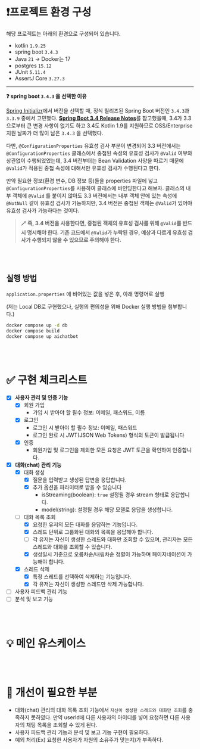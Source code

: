 <aside>

</aside>

# ❗️프로젝트 환경 구성

해당 프로젝트는 아래의 환경으로 구성되어 있습니다.

- kotlin `1.9.25`
- spring boot `3.4.3`
- Java `21` → Docker는 17
- postgres `15.12`
- JUnit `5.11.4`
- AssertJ Core `3.27.3`

---

**❓ spring boot `3.4.3` 을 선택한 이유**


  [Spring Initializr](https://start.spring.io/)에서 버전을 선택할 때, 정식 릴리즈된 Spring Boot 버전인 `3.4.3`과 `3.3.9` 중에서 고민했다. [**Spring Boot 3.4 Release Notes**](https://github.com/spring-projects/spring-boot/wiki/Spring-Boot-3.4-Release-Notes?utm_source=chatgpt.com)를 참고했을때, 3.4가 3.3으로부터 큰 변경 사항이 없기도 하고 3.4도 Kotlin 1.9를 지원하므로 OSS/Enterprise 지원 날짜가 더 많이 남은 `3.4.3` 을 선택했다.

  다만, `@ConfigurationProperties` 유효성 검사 부분이 변경되어 3.3 버전에서는 `@ConfigurationProperties` 클래스에서 중첩된 속성의 유효성 검사가 `@Valid` 여부와 상관없이 수행되었었는데, 3.4 버전부터는 Bean Validation 사양을 따르기 때문에 `@Valid`가 적용된 중첩 속성에 대해서만 유효성 검사가 수행된다고 한다.

  만약 필요한 정보(환경 변수, DB 정보 등)들을 properties 파일에 넣고 `@ConfigurationProperties`를 사용하여 클래스에 바인딩한다고 해보자. 클래스의 내부 객체에 `@Valid` 를 붙이지 않아도 3.3 버전에서는 내부 객체 안에 있는 속성에 `@NotNull` 같이 유효성 검사가 가능하지만, 3.4 버전은 중첩된 객체는 `@Valid`가 있어야 유효성 검사가 가능하다는 것이다.

  > **🪄 즉, 3.4 버전을 사용한다면, 중첩된 객체의 유효성 검사를 위해 `@Valid`를 반드시 명시해야 한다. 기존 코드에서 `@Valid`가 누락된 경우, 예상과 다르게 유효성 검사가 수행되지 않을 수 있으므로 주의해야 한다.**
>


<br><br>

## 실행 방법

`application.properties` 에 비어있는 값을 넣은 후, 아래 명령어로 실행

(저는 Local DB로 구현했으나, 실행의 편의성을 위해 Docker 실행 방법을 첨부합니다.)

```bash
docker compose up -d db
docker compose build
docker compose up aichatbot 
```

<br><br>

# **✅ 구현 체크리스트**

- [X] **사용자 관리 및 인증 기능**
    - [X]  회원 가입
        - 가입 시 받아야 할 필수 정보: 이메일, 패스워드, 이름
    - [X] 로그인
        - 로그인 시 받아야 할 필수 정보: 이메일, 패스워드
        - 로그인 완료 시 JWT(JSON Web Tokens) 형식의 토큰이 발급됩니다
    - [X] 인증
      - 회원가입 및 로그인을 제외한 모든 요청은 JWT 토큰을 확인하여 인증합니다.

- [X] **대화(chat) 관리 기능**
  - [X] 대화 생성
      - [X] 질문을 입력받고 생성된 답변을 응답합니다.
      - [X] 추가 옵션을 파라미터로 받을 수 있습니다
          - isStreaming(boolean): `true` 설정될 경우 stream 형태로 응답합니다.
          - model(string): 설정될 경우 해당 모델로 응답을 생성합니다.
  - [ ] 대화 목록 조회
      - [X] 요청한 유저의 모든 대화를 응답하는 기능입니다.
      - [X] 스레드 단위로 그룹화된 대화의 목록을 응답해야 합니다.
      - [ ] 각 유저는 자신이 생성한 스레드와 대화만 조회할 수 있으며, 관리자는 모든 스레드와 대화를 조회할 수 있습니다.
      - [X] 생성일시 기준으로 오름차순/내림차순 정렬이 가능하며 페이지네이션이 가능해야 합니다.
  - [X] 스레드 삭제
      - [X] 특정 스레드를 선택하여 삭제하는 기능입니다.
      - [X] 각 유저는 자신이 생성한 스레드만 삭제 가능합니다.

- [ ] 사용자 피드백 관리 기능
- [ ] 분석 및 보고 기능

<br><br>

# 💡 메인 유스케이스


<br><br>

# 🤔 개선이 필요한 부분

* 대화(chat) 관리의 대화 목록 조회 기능에서  `자신이 생성한 스레드와 대화만 조회`를 충족하지 못하였다. 만약 userId에 다른 사용자의 아이디를 넣어 요청하면 다른 사용자의 채팅 목록을 조회할 수 있게 된다.
* 사용자 피드백 관리 기능과 분석 및 보고 기능 구현이 필요하다.
* 예외 처리(Ex) 요청한 사용자가 자원의 소유주가 맞는지)가 부족하다.